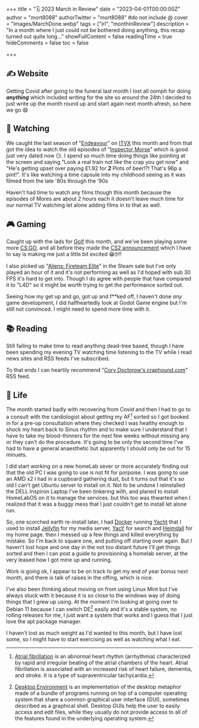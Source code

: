 +++
title = "🗓 2023 March in Review"
date = "2023-04-01T00:00:00Z"
author = "mort8088"
authorTwitter = "mort8088" #do not include @
cover = "images/MarchDone.webp"
tags = ["irl", "monthInReview"]
description = "In a month where I just could not be bothered doing anything, this recap turned out quite long..."
showFullContent = false
readingTime = true
hideComments = false
toc = false

+++

## ✍️ Website

Getting Covid after going to the funeral last month I lost all oomph for doing ***anything*** which included writing for the site so around the 24th I decided to just write up the month round up and start again next month afresh, so here we go :smile:

## 🍿 Watching

We caught the last season of "[Endeavour](https://www.imdb.com/title/tt2701582)" on [ITVX](https://www.itv.com) this month and from that got the idea to watch the old episodes of "[Inspector Morse](https://www.imdb.com/title/tt0092379/)" which is good just very dated now :smirk:. I spend so much time doing things like pointing at the screen and saying "Look a real train not like the crap you get now" and "He's getting upset over paying £1.92 for ***2*** Pints of beer!?! That's 96p a pint!". It's like watching a time capsule into my childhood seeing as it was filmed from the late '80s through the '90s

Haven't had time to watch any films though this month because the episodes of Mores are about 2 hours each it doesn't leave much time for our normal TV watching let alone adding films in to that as well.

## 🎮 Gaming

Caught up with the lads for [Golf](https://store.steampowered.com/app/431240/Golf_With_Your_Friends/) this month, and we've been playing some more [CS:GO](https://store.steampowered.com/app/730/CounterStrike_Global_Offensive/), and all before they made the [CS2 announcement](https://www.counter-strike.net/newsentry/3716071937633222892) which I have to say is making me just a little bit excited :grin::nerd_face::bangbang:

I also picked up "[Aliens: Fireteam Elite](https://store.steampowered.com/app/1549970/Aliens_Fireteam_Elite/)" in the Steam sale but I've only played an hour of it and it's not performing as well as I'd hoped with sub 30 FPS it's hard to get into. Though I do agree with people that have compared it to "L4D" so it might be worth trying to get the performance sorted out.

Seeing how my get up and go, got up and f**ked off, I haven't done *any* game development, I did halfheartedly look at Godot Game engine but I'm still not convinced. I might need to spend more time with it.

## 📚 Reading

Still failing to make time to read anything dead-tree based, though I have been spending my evening TV watching time listening to the TV while I read news sites and RSS feeds I've subscribed.

To that ends I can heartily recommend "[Cory Doctorow's craphound.com](https://craphound.com/feed/)" RSS feed.

## 🍄 Life

The month started badly with recovering from Covid and then I had to go to a consult with the cardiologist about getting my AF[^1] sorted so I got booked in for a pre-op consultation where they checked I was healthy enough to shock my heart back to Sinus rhythm and to make sure I understand that I have to take my blood-thinners for the next few weeks without missing any or they can't do the procedure. It's going to be only the second time I've had to have a general anaesthetic but apparently I should only be out for 15 minuets.

I did start working on a new homeLab sever or more accurately finding out that the old PC I was going to use is not fit for porpoise. I was going to use an AMD x2 I had in a cupboard gathering dust, but it turns out that it's so old I can't get Ubuntu server to install on it. Not to be undone I reinstalled the DELL Inspiron Laptop I've been tinkering with, and planed to install HomeLabOS on it to manage the services. but this too was thwarted when I realized that it was a buggy mess that I just couldn't get to install let alone run.

So, one scorched earth re-install later, I had [Docker](https://www.docker.com) running [Yacht](https://yacht.sh) that I used to install [Jellyfin](https://jellyfin.org/) for my media server, [YacY](https://yacy.net/index.html) for search and [Heimdall](https://heimdall.site/) for my home page. then I messed up a few things and killed everything by mistake. So I'm back to square one, and putting off starting over again. But I haven't lost hope and one day in the not too distant future I'll get things sorted and then I can post a guide to provisioning a homelab server, at the very leased how I got mine up and running.

Work is going ok, I appear to be on track to get my end of year bonus next month, and there is talk of raises in the offing, which is nice.

I've also been thinking about moving on from using Linux Mint but I've always stuck with it because it is so close to the windows way of doing things that I grew up using. At the moment I'm looking at going over to Debian 11 because I can switch DE[^2] easily and it's a stable system, no rolling releases for me, I just want a system that works and I guess that I just love the apt package manager.

I haven't lost as much weight as I'd wanted to this month, but I have lost some, so I might have to start exercising as well as watching what I eat.

[^1]: [Atrial fibrillation](https://en.wikipedia.org/wiki/Atrial_fibrillation) is an abnormal heart rhythm (arrhythmia) characterized by rapid and irregular beating of the atrial chambers of the heart. Atrial fibrillation is associated with an increased risk of heart failure, dementia, and stroke. It is a type of supraventricular tachycardia.
[^2]: [Desktop Environment](https://en.wikipedia.org/wiki/Desktop_environment) is an implementation of the desktop metaphor made of a bundle of programs running on top of a computer operating system that share a common graphical user interface (GUI), sometimes described as a graphical shell. Desktop GUIs help the user to easily access and edit files, while they usually do not provide access to all of the features found in the underlying operating system.
